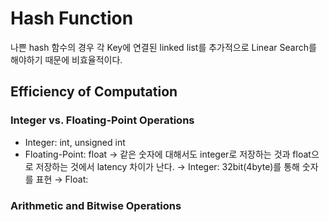 # Hash Function
나쁜 hash 함수의 경우 각 Key에 연결된 linked list를 추가적으로 Linear Search를 해야하기 때문에 비효율적이다. 

## Efficiency of Computation
### Integer vs. Floating-Point Operations
- Integer: int, unsigned int
- Floating-Point: float
→ 같은 숫자에 대해서도 integer로 저장하는 것과 float으로 저장하는 것에서 latency 차이가 난다. 
→ Integer: 32bit(4byte)를 통해 숫자를 표현
→ Float: 
### Arithmetic and Bitwise Operations
